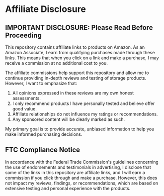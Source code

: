 # Affiliate Disclosure

## IMPORTANT DISCLOSURE: Please Read Before Proceeding

This repository contains affiliate links to products on Amazon. As an Amazon Associate, I earn from qualifying purchases made through these links. This means that when you click on a link and make a purchase, I may receive a commission at no additional cost to you.

The affiliate commissions help support this repository and allow me to continue providing in-depth reviews and testing of storage products. However, I want to emphasize that:

1. All opinions expressed in these reviews are my own honest assessments.
2. I only recommend products I have personally tested and believe offer good value.
3. Affiliate relationships do not influence my ratings or recommendations.
4. Any sponsored content will be clearly marked as such.

My primary goal is to provide accurate, unbiased information to help you make informed purchasing decisions.

## FTC Compliance Notice

In accordance with the Federal Trade Commission's guidelines concerning the use of endorsements and testimonials in advertising, I disclose that some of the links in this repository are affiliate links, and I will earn a commission if you click through and make a purchase. However, this does not impact my reviews, findings, or recommendations, which are based on extensive testing and personal experience with the products.
